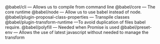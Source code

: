 @babel/cli — Allows us to compile from command line
@babel/core — The core runtime
@babel/node — Allow us to use babel instead of node.
@babel/plugin-proposal-class-properties — Transpile classes
@babel/plugin-transform-runtime —To avoid duplication of files babel require.
@babel/polyfill — Needed when Promise is used
@babel/preset-env — Allows the use of latest javascript without needed to manage the transform
